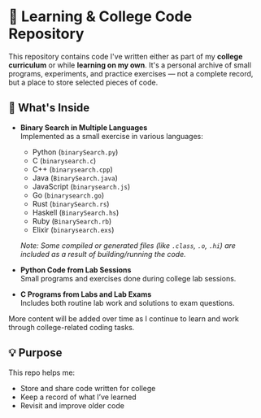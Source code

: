 # 📘 Learning & College Code Repository

This repository contains code I've written either as part of my **college curriculum** or while **learning on my own**. It's a personal archive of small programs, experiments, and practice exercises — not a complete record, but a place to store selected pieces of code.

## 📂 What's Inside

- **Binary Search in Multiple Languages**  
  Implemented as a small exercise in various languages:
  - Python (`binarySearch.py`)
  - C (`binarysearch.c`)
  - C++ (`binarysearch.cpp`)
  - Java (`BinarySearch.java`)
  - JavaScript (`binarysearch.js`)
  - Go (`binarysearch.go`)
  - Rust (`binarySearch.rs`)
  - Haskell (`BinarySearch.hs`)
  - Ruby (`BinarySearch.rb`)
  - Elixir (`binarysearch.exs`)

  *Note: Some compiled or generated files (like `.class`, `.o`, `.hi`) are included as a result of building/running the code.*

- **Python Code from Lab Sessions**  
  Small programs and exercises done during college lab sessions.

- **C Programs from Labs and Lab Exams**  
  Includes both routine lab work and solutions to exam questions.

More content will be added over time as I continue to learn and work through college-related coding tasks.

## 💡 Purpose

This repo helps me:
- Store and share code written for college
- Keep a record of what I’ve learned
- Revisit and improve older code

